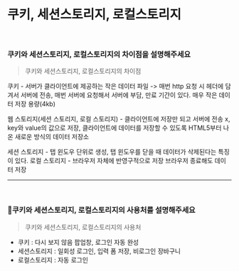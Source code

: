 # 쿠키, 세션스토리지, 로컬스토리지

<br/>

### 쿠키와 세션스토리지, 로컬스토리지의 차이점을 설명해주세요

> 쿠키와 세션스토리지, 로컬스토리지의 차이점

쿠키 - 서버가 클라이언트에 제공하는 작은 데이터 파일 -> 매번 http 요청 시 헤더에 담겨서 서버에 전송, 매번 서버에 요청해서 서버에 부담, 만료 기간이 있다. 매우 작은 데이터 저장 용량(4kb)

웹 스토리지(세션 스토리지, 로컬 스토리지) - 클라이언트에 저장만 되고 서버에 전송 x, key와 value의 값으로 저장, 클라이언트에 데이터를 저장할 수 있도록 HTML5부터 나온 새로운 방식의 데이터 저장소

세션 스토리지 - 탭 윈도우 단위로 생성, 탭 윈도우를 닫을 때 데이터가 삭제된다는 특징이 있다.
로컬 스토리지 - 브라우저 자체에 반영구적으로 저장 브라우저 종료해도 데이터 저장

---

<br/>

### 💫쿠키와 세션스토리지, 로컬스토리지의 사용처를 설명해주세요

> 쿠키와 세션스토리지, 로컬스토리지의 사용처

- 쿠키 : 다시 보지 않음 팝업창, 로그인 자동 완성
- 세션스토리지 : 일회성 로그인, 입력 폼 저장, 비로그인 장바구니
- 로컬스토리지 : 자동 로그인

